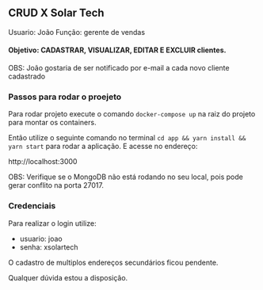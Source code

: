 ## CRUD X Solar Tech

Usuario: João 
Função: gerente de vendas

#### Objetivo: CADASTRAR, VISUALIZAR, EDITAR E EXCLUIR clientes.

OBS: João gostaria de ser notificado por e-mail a cada novo cliente cadastrado

### Passos para rodar o proejeto
Para rodar projeto execute o comando  ```docker-compose up``` na raiz do projeto para montar os containers.

Então utilize o seguinte comando no terminal ```cd app && yarn install && yarn start``` para rodar a aplicação. E acesse no endereço:

http://localhost:3000

OBS: Verifique se o MongoDB não está rodando no seu local, pois pode gerar conflito na porta 27017.

### Credenciais 

Para realizar o login utilize:
+ usuario: joao
+ senha: xsolartech

O cadastro de multiplos endereços secundários ficou pendente.

Qualquer dúvida estou a disposição.


